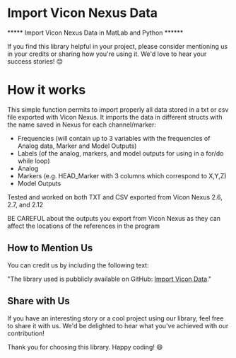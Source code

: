 # Import Vicon Nexus Data
***** Import Vicon Nexus Data in MatLab and Python ******

If you find this library helpful in your project, please consider mentioning us in your credits or sharing how you're using it. We'd love to hear your success stories! 😊

# How it works 
This simple function permits to import properly all data stored in a txt or csv file exported with Vicon Nexus.
It imports the data in different structs with the name saved in Nexus for each channel/marker:

- Frequencies (will contain up to 3 variables with the frequencies of Analog data, Marker and Model Outputs)
- Labels (of the analog, markers, and model outputs for using in a for/do while loop)
- Analog
- Markers (e.g. HEAD_Marker with 3 columns which correspond to X,Y,Z)
- Model Outputs

Tested and worked on both TXT and CSV exported from Vicon Nexus 2.6, 2.7, and 2.12 

BE CAREFUL about the outputs you export from Vicon Nexus as they can affect the locations of the references in the program

## How to Mention Us

You can credit us by including the following text:

"The library used is pubblicly available on GitHub: [Import Vicon Data](https://github.com/PaulT95/Import_Vicon_Data/)."

## Share with Us

If you have an interesting story or a cool project using our library, feel free to share it with us. We'd be delighted to hear what you've achieved with our contribution!

Thank you for choosing this library. Happy coding! 😄
